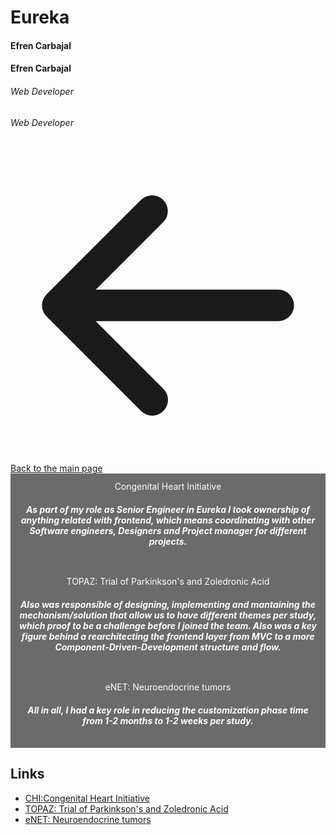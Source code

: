 <script setup>
  import { ref } from 'vue';
  const slide = ref('first');
</script>


<div class="mt-8">
  <div class="row">
    <div class="col-12">
      <h1 class="text-center m-0 p-0"> Eureka </h1>
      <h4 class="hide sm:block mb-0 pb-0 mt-4"> Efren Carbajal </h4>
      <h4 class="sm:hide text-center mb-0 pb-0 mt-4"> Efren Carbajal </h4>
      <h6 class="hide sm:block mt-4"> Web Developer </h6>
      <h6 class="sm:hide text-center mt-4"> Web Developer </h6>
      <a class="flex items-center no-underline hover:underline text-inherit text-sm md:text-base underline my-5" href="/"><svg xmlns="http://www.w3.org/2000/svg" viewBox="0 0 20 20" fill="currentColor" aria-hidden="true" class="mr-3 h-5 w-5 text-primary"><path fill-rule="evenodd" d="M9.707 16.707a1 1 0 01-1.414 0l-6-6a1 1 0 010-1.414l6-6a1 1 0 011.414 1.414L5.414 9H17a1 1 0 110 2H5.414l4.293 4.293a1 1 0 010 1.414z" clip-rule="evenodd"></path></svg>Back to the main page</a>
    </div>
  </div>
  <div class="row mx-auto">
    <div class="col-12">
      <q-responsive :ratio="16/9" style="max-width: 100%;" class="box-shadow">
        <q-carousel
          arrows
          animated
          v-model="slide"
          height="400px"
        >
          <q-carousel-slide name="first" img-src="./chi3.png">
            <div class="absolute-bottom dark-custom-caption">
              <div class="hide md:block text-h2 text-white">Congenital Heart Initiative</div>
              <h5 class="hide md:block text-white">
                As part of my role as Senior Engineer in Eureka I took ownership of anything related with frontend, which means coordinating with other Software engineers, Designers and Project manager for different projects.
              </h5>
            </div>
          </q-carousel-slide>
          <q-carousel-slide name="second" img-src="./topaz.png">
            <div class="absolute-bottom dark-custom-caption">
              <div class="hide md:block text-h2">TOPAZ: Trial of Parkinkson's and Zoledronic Acid</div>
              <h5 class="hide md:block text-white">
               Also was responsible of designing, implementing and mantaining the mechanism/solution that allow us to have different themes per study, which proof to be a challenge before I joined the team. Also was a key figure behind a rearchitecting the frontend layer from MVC to a more Component-Driven-Development structure and flow. 
              </h5>
            </div>
          </q-carousel-slide>
          <q-carousel-slide name="third" img-src="./enet.png">
            <div class="absolute-bottom dark-custom-caption">
              <div class="hide md:block text-h2">eNET: Neuroendocrine tumors</div>
              <h5 class="hide md:block text-white">
                All in all, I had a key role in reducing the customization phase time from 1-2 months to 1-2 weeks per study.
              </h5>
            </div>
          </q-carousel-slide>
        </q-carousel>
      </q-responsive>
    </div>
  </div>
</div>

Links
-----

- [CHI:Congenital Heart Initiative][1]
- [TOPAZ: Trial of Parkinkson's and Zoledronic Acid][2]
- [eNET: Neuroendocrine tumors][3]

[3]: https://enet.eurekaplatform.org/?locale=en
[2]: https://topaz.eurekaplatform.org/
[1]: https://chdinitiative.eurekaplatform.org/

<style>
  .custom-caption {
    text-align: center;
    padding: 12px;
    color: #fff;
    background-color: #0000006d;
  }
  .dark-custom-caption {
    text-align: center;
    padding: 12px;
    color: #fff;
    background-color: #555d;
  }
  .q-icon {
    background: #0000006d;
    border-radius: 100%;
    transform: scale(1.5);
  }
 .box-shadow {
		box-shadow: 3px 3px 14px -1px rgba(0,0,0,0.53);
		-webkit-box-shadow: 3px 3px 14px -1px rgba(0,0,0,0.53);
		-moz-box-shadow: 3px 3px 14px -1px rgba(0,0,0,0.53);
 }
</style>
